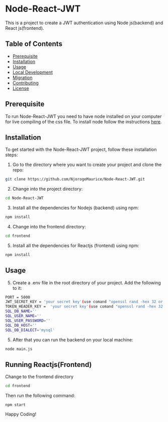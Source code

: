 # Node-React-JWT

This is a project to create a JWT authentication using Node js(backend) and React js(frontend).
## Table of Contents

- [Prerequisite](#prerequisite)
- [Installation](#installation)
- [Usage](#usage)
- [Local Development](#local-development)
- [Migration](#migration)
- [Contributing](#contributing)
- [License](#license)


## Prerequisite

To run Node-React-JWT you need to have node installed on your computer for live compiling of the css file. To install node follow the instructions [here](https://nodejs.org/en/download/).

## Installation

To get started with the Node-React-JWT project, follow these installation steps:

1. Go to the directory where you want to create your project and clone the repo:
    
```bash
git clone https://github.com/NjorogeMaurice/Node-React-JWT.git
```

2. Change into the project directory:

```bash
cd Node-React-JWT
```


3. Install all the dependencies for Nodejs (backend) using npm:

```bash
npm install
```


4. Change into the frontend directory:

```bash
cd frontend
```

5. Install all the dependencies for Reactjs (frontend) using npm:

```bash
npm install
```

## Usage
5. Create a .env file in the root directory of your project. Add the following to it:

```bash
PORT = 5000
JWT_SECRET_KEY = 'your secret key'(use comand "openssl rand -hex 32 or 64" to generate the random key)
TOKEN_HEADER_KEY =  'your secret key'(use comand "openssl rand -hex 32 or 64" to generate the random key)
SQL_DB_NAME=''
SQL_USER_NAME=''
SQL_USER_PASSWORD=''
SQL_DB_HOST=''
SQL_DB_DIALECT='mysql'
```


5. After that you can run the backend on your local machine:

```bash
node main.js
```

## Running Reactjs(Frontend)

Change to the frontend directory

```bash
cd frontend
```

Then run the following command:
```
npm start
```

Happy Coding!
